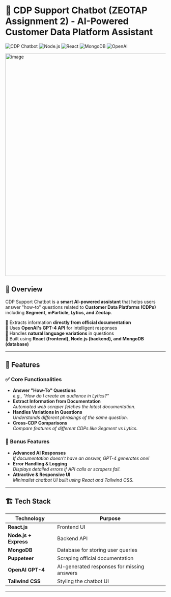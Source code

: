 # 🚀 CDP Support Chatbot (ZEOTAP Assignment 2) - AI-Powered Customer Data Platform Assistant

![CDP Chatbot](https://img.shields.io/badge/CDP-Chatbot-blue.svg) ![Node.js](https://img.shields.io/badge/Backend-Node.js-green.svg) ![React](https://img.shields.io/badge/Frontend-React-blue.svg) ![MongoDB](https://img.shields.io/badge/Database-MongoDB-lightgreen.svg) ![OpenAI](https://img.shields.io/badge/NLP-OpenAI-red.svg)

<img width="698" alt="image" src="https://github.com/user-attachments/assets/30f8dd41-f5d4-4a13-9c45-fe43a60e3d3c" />


## 🌟 Overview
CDP Support Chatbot is a **smart AI-powered assistant** that helps users answer "how-to" questions related to **Customer Data Platforms (CDPs)** including **Segment, mParticle, Lytics, and Zeotap**. 

🔹 Extracts information **directly from official documentation**  
🔹 Uses **OpenAI's GPT-4 API** for intelligent responses  
🔹 Handles **natural language variations** in questions  
🔹 Built using **React (frontend), Node.js (backend), and MongoDB (database)**  

---

## 📌 Features
### ✅ **Core Functionalities**
- **Answer "How-To" Questions**  
  *e.g., "How do I create an audience in Lytics?"*
- **Extract Information from Documentation**  
  *Automated web scraper fetches the latest documentation.*
- **Handles Variations in Questions**  
  *Understands different phrasings of the same question.*
- **Cross-CDP Comparisons**  
  *Compare features of different CDPs like Segment vs Lytics.*

### 🎁 **Bonus Features**
- **Advanced AI Responses**  
  *If documentation doesn't have an answer, GPT-4 generates one!*
- **Error Handling & Logging**  
  *Displays detailed errors if API calls or scrapers fail.*
- **Attractive & Responsive UI**  
  *Minimalist chatbot UI built using React and Tailwind CSS.*

---

## 🏗️ **Tech Stack**
| Technology | Purpose |
|------------|---------|
| **React.js** | Frontend UI |
| **Node.js + Express** | Backend API |
| **MongoDB** | Database for storing user queries |
| **Puppeteer** | Scraping official documentation |
| **OpenAI GPT-4** | AI-generated responses for missing answers |
| **Tailwind CSS** | Styling the chatbot UI |

---
